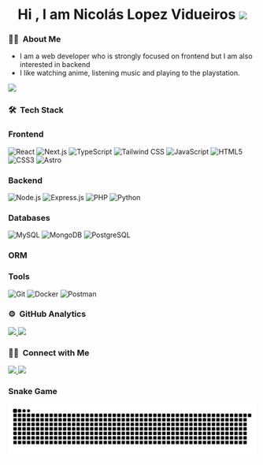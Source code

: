 <h1 align="center">Hi , I am Nicolás Lopez Vidueiros <img src="https://media.giphy.com/media/hvRJCLFzcasrR4ia7z/giphy.gif" width="35"></h1>

### 👨‍💻 &nbsp;About Me

- I am a web developer who is strongly focused on frontend but I am also interested in backend
- I like watching anime, listening music and playing to the playstation.

<img src="https://github.com/7oSkaaa/7oSkaaa/blob/main/Images/Right_Side.gif?raw=true" width = 250px>

### 🛠 &nbsp;Tech Stack

### Frontend
![React](https://img.shields.io/badge/React-%2361DAFB?style=for-the-badge&logo=react&logoColor=%23000)
![Next.js](https://img.shields.io/badge/Next.js-%23000000?style=for-the-badge&logo=next.js&logoColor=%23fff)
![TypeScript](https://img.shields.io/badge/TypeScript-%233178C6?style=for-the-badge&logo=typescript&logoColor=%23fff)
![Tailwind CSS](https://img.shields.io/badge/Tailwind_CSS-%2306B6D4?style=for-the-badge&logo=tailwindcss&logoColor=%23fff)
![JavaScript](https://img.shields.io/badge/JavaScript-%23F7DF1E?style=for-the-badge&logo=javascript&logoColor=%23000)
![HTML5](https://img.shields.io/badge/HTML5-%23E34F26?style=for-the-badge&logo=html5&logoColor=%23fff)
![CSS3](https://img.shields.io/badge/CSS3-%231572B6?style=for-the-badge&logo=css3&logoColor=%23fff)
![Astro](https://img.shields.io/badge/Astro-%23FF5D01?style=for-the-badge&logo=astro&logoColor=%23fff)

### Backend
![Node.js](https://img.shields.io/badge/Node.js-%23339933?style=for-the-badge&logo=node.js&logoColor=%23fff)
![Express.js](https://img.shields.io/badge/Express.js-%23000000?style=for-the-badge&logo=express&logoColor=%23fff)
![PHP](https://img.shields.io/badge/PHP-%23777BB4?style=for-the-badge&logo=php&logoColor=%23fff)
![Python](https://img.shields.io/badge/Python-%233776AB?style=for-the-badge&logo=python&logoColor=%23fff)

### Databases
![MySQL](https://img.shields.io/badge/MySQL-%234479A1?style=for-the-badge&logo=mysql&logoColor=%23fff)
![MongoDB](https://img.shields.io/badge/MongoDB-%2347A248?style=for-the-badge&logo=mongodb&logoColor=%23fff)
![PostgreSQL](https://img.shields.io/badge/PostgreSQL-%234169E1?style=for-the-badge&logo=postgresql&logoColor=%23fff)

### ORM

### Tools
![Git](https://img.shields.io/badge/Git-%23F05032?style=for-the-badge&logo=git&logoColor=%23fff)
![Docker](https://img.shields.io/badge/Docker-%230db7ed?style=for-the-badge&logo=docker&logoColor=%23fff)
![Postman](https://img.shields.io/badge/Postman-%23FF6C37?style=for-the-badge&logo=postman&logoColor=%23fff)

### ⚙️ &nbsp;GitHub Analytics

<p>
  <a href="https://github.com/Nico235711">
    <img height="180em" src="https://github-readme-stats-eight-theta.vercel.app/api?username=Nico235711&show_icons=true&theme=algolia&include_all_commits=true&count_private=true"/>
  </a>
  <a href="https://github.com/Nico235711">
    <img height="180em" src="https://github-readme-stats-eight-theta.vercel.app/api/top-langs/?username=Nico235711&layout=compact&langs_count=8&theme=algolia"/>
  </a>
</p>

### 🤝🏻 &nbsp;Connect with Me

<p>
  <a href="https://www.linkedin.com/in/nicolaslopezvidueiros/" target="_blank">
	  <img src="https://img.shields.io/badge/Nicolás_Lopez_Vidueiros-0077B5?style=for-the-badge&logo=linkedin&logoColor=white"/>
  </a>
  <a href="mailto:nicolas.lopez.vidueiros@gmail.com">
	  <img src="https://img.shields.io/badge/Nicolás_Lopez_Vidueiros-D14836?style=for-the-badge&logo=gmail&logoColor=white"/>
  </a>
</p>

### Snake Game

<p align = "center">
	<img src = "https://github.com/7oSkaaa/7oSkaaa/blob/output/github-contribution-grid-snake.svg?" alt = "Snake Game"/>
</p>

<div align="center">
